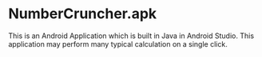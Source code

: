 # NumberCruncher.apk
This is an Android Application which is built in Java in Android Studio. This application may perform many typical calculation on a single click.
